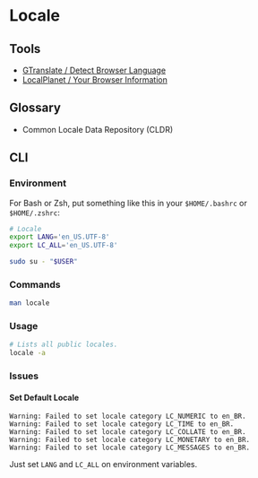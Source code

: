 # Locale

## Tools

- [GTranslate / Detect Browser Language](https://gtranslate.io/detect-browser-language)
- [LocalPlanet / Your Browser Information](https://localeplanet.com/support/browser.html)

## Glossary

- Common Locale Data Repository (CLDR)

## CLI

### Environment

For Bash or Zsh, put something like this in your `$HOME/.bashrc` or `$HOME/.zshrc`:

```sh
# Locale
export LANG='en_US.UTF-8'
export LC_ALL='en_US.UTF-8'
```

```sh
sudo su - "$USER"
```

### Commands

```sh
man locale
```

### Usage

```sh
# Lists all public locales.
locale -a
```

### Issues

#### Set Default Locale

```log
Warning: Failed to set locale category LC_NUMERIC to en_BR.
Warning: Failed to set locale category LC_TIME to en_BR.
Warning: Failed to set locale category LC_COLLATE to en_BR.
Warning: Failed to set locale category LC_MONETARY to en_BR.
Warning: Failed to set locale category LC_MESSAGES to en_BR.
```

Just set `LANG` and `LC_ALL` on environment variables.
